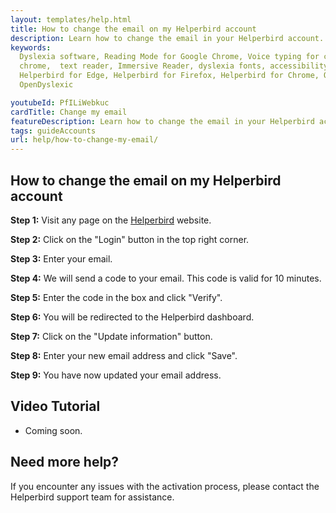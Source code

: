 ```yaml
---
layout: templates/help.html
title: How to change the email on my Helperbird account
description: Learn how to change the email in your Helperbird account.
keywords:
  Dyslexia software, Reading Mode for Google Chrome, Voice typing for chrome, Text to speech for
  chrome,  text reader, Immersive Reader, dyslexia fonts, accessibility software, dyslexia software,
  Helperbird for Edge, Helperbird for Firefox, Helperbird for Chrome, Opendyslexic for Chrome,
  OpenDyslexic

youtubeId: PfILiWebkuc
cardTitle: Change my email
featureDescription: Learn how to change the email in your Helperbird account.
tags: guideAccounts
url: help/how-to-change-my-email/
---
```




## How to change the email on my Helperbird account

**Step 1:** Visit any page on the [Helperbird](https://helperbird.com/pro) website.

**Step 2:** Click on the "Login" button in the top right corner.

**Step 3:** Enter your email.

**Step 4:** We will send a code to your email. This code is valid for 10 minutes.

**Step 5:** Enter the code in the box and click "Verify".

**Step 6:** You will be redirected to the Helperbird dashboard.

**Step 7:** Click on the "Update information" button.

**Step 8:** Enter your new email address and click "Save".

**Step 9:** You have now updated your email address.


## Video Tutorial

- Coming soon.


## Need more help?

If you encounter any issues with the activation process, please contact the Helperbird support team for assistance.
